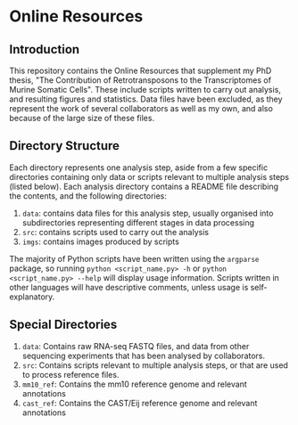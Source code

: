 # Online Resources

## Introduction

This repository contains the Online Resources that supplement my PhD thesis,
"The Contribution of Retrotransposons to the Transcriptomes of Murine
Somatic Cells". These include scripts written to carry out analysis, and
resulting figures and statistics. Data files have been excluded, as they
represent the work of several collaborators as well as my own, and also
because of the large size of these files.

## Directory Structure

Each directory represents one analysis step, aside from a few specific
directories containing only data or scripts relevant to multiple analysis
steps (listed below). Each analysis directory contains a README file
describing the contents, and the following directories:
1. `data`: contains data files for this analysis step, usually organised
into subdirectories representing different stages in data processing
2. `src`: contains scripts used to carry out the analysis
3. `imgs`: contains images produced by scripts

The majority of Python scripts have been written using the `argparse` 
package, so running `python <script_name.py> -h` or
`python <script_name.py> --help` will display usage information. Scripts
written in other languages will have descriptive comments, unless
usage is self-explanatory.

## Special Directories
1. `data`: Contains raw RNA-seq FASTQ files, and data from other
sequencing experiments that has been analysed by collaborators.
2. `src`: Contains scripts relevant to multiple analysis steps, or
that are used to process reference files.
3. `mm10_ref`: Contains the mm10 reference genome and relevant 
annotations
4. `cast_ref`: Contains the CAST/Eij reference genome and relevant
annotations
